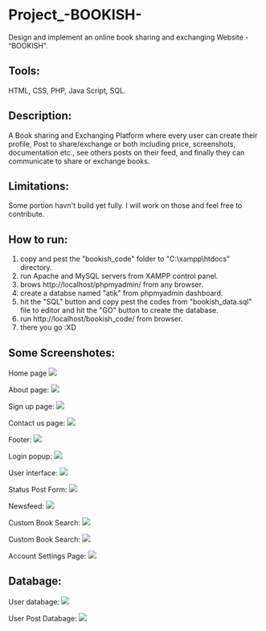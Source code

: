 # Project_-BOOKISH-

Design and implement an online book sharing and exchanging Website - “BOOKISH”.

Tools:
---
HTML, CSS, PHP, Java Script, SQL.

Description:
---
A Book sharing and Exchanging Platform where every user can create their profile, Post to share/exchange or both including price, screenshots, documentation etc., see others posts on their feed, and finally they can communicate to share or exchange books.

Limitations:
---
Some portion havn't build yet fully. I will work on those and feel free to contribute.

How to run:
---
1. copy and pest the "bookish_code" folder to "C:\xampp\htdocs" directory.
2. run Apache and MySQL servers from XAMPP control panel.
3. brows http://localhost/phpmyadmin/ from any browser.
4. create a databse named "atik" from phpmyadmin dashboard.
5. hit the "SQL" button and copy pest the codes from "bookish_data.sql" file to editor and hit the "GO" button to create the database.
6. run http://localhost/bookish_code/ from browser.
7. there you go :XD

Some Screenshotes:
---
Home page
![](screenshots/home.PNG)

About page:
![](screenshots/about.PNG)

Sign up page:
![](screenshots/sighup.PNG)

Contact us page:
![](screenshots/contacl.PNG)

Footer:
![](screenshots/footer.PNG)

Login popup:
![](screenshots/login.PNG)

User interface:
![](screenshots/user.PNG)

Status Post Form:
![](screenshots/post.PNG)

Newsfeed:
![](screenshots/newsfeed.PNG)

Custom Book Search:
![](screenshots/custom_search.PNG)

Custom Book Search:
![](screenshots/search.png)

Account Settings Page:
![](screenshots/setting.PNG)


Databage:
---
User databage:
![](screenshots/user_data.PNG)

User Post Databage:
![](screenshots/post_data.PNG)
